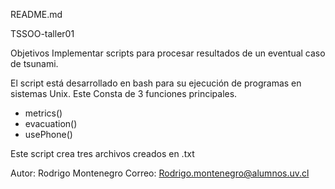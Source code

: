 README.md

TSSOO-taller01

Objetivos
Implementar scripts para procesar resultados de un eventual caso de tsunami.

El script está desarrollado en bash para su ejecución de programas en sistemas Unix.
Este Consta de 3 funciones principales.

* metrics() 
* evacuation()
* usePhone()

Este script crea tres archivos creados en .txt
 
Autor: Rodrigo Montenegro
Correo: Rodrigo.montenegro@alumnos.uv.cl
